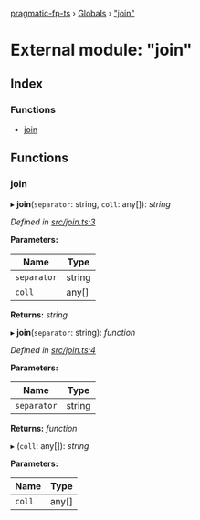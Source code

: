 [pragmatic-fp-ts](../README.md) › [Globals](../globals.md) › ["join"](_join_.md)

# External module: "join"

## Index

### Functions

* [join](_join_.md#join)

## Functions

###  join

▸ **join**(`separator`: string, `coll`: any[]): *string*

*Defined in [src/join.ts:3](https://github.com/hermann-p/pragmatic-fp-ts/blob/ff16101/src/join.ts#L3)*

**Parameters:**

Name | Type |
------ | ------ |
`separator` | string |
`coll` | any[] |

**Returns:** *string*

▸ **join**(`separator`: string): *function*

*Defined in [src/join.ts:4](https://github.com/hermann-p/pragmatic-fp-ts/blob/ff16101/src/join.ts#L4)*

**Parameters:**

Name | Type |
------ | ------ |
`separator` | string |

**Returns:** *function*

▸ (`coll`: any[]): *string*

**Parameters:**

Name | Type |
------ | ------ |
`coll` | any[] |
